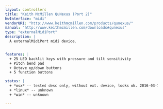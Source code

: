```yaml
---
layout: controllers
title: "Keith McMillen QuNexus (Port 2)"
hwInterface: "midi"
vendorURI: "http://www.keithmcmillen.com/products/qunexus/"
manual: "http://www.keithmcmillen.com/downloads#qunexus"
type: "externalMidiPort"
description: |
  A externalMidiPort midi device.


features: |
  + 25 LED backlit keys with pressure and tilt sensitivity
  + Pitch bend pad
  + Octave up/down buttons
  + 5 function buttons

status: |
  + *osx* -- tested desc only, without ext. device, looks ok. 2016-03-17, adc
  + *linux* -- unknown
  + *win* -- unknown

---
```

